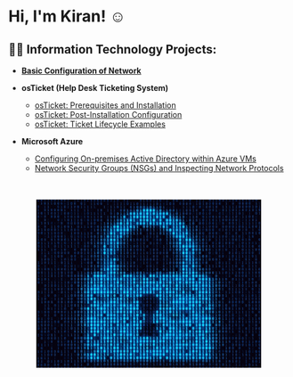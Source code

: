 
<h1>Hi, I'm Kiran! </a>☺</h1>

<h2>👨‍💻 Information Technology Projects:</h2>

- <b>[Basic Configuration of Network](https://github.com/knair0/Basic-Configuration-of-a-Network.git)</b>

- <b>osTicket (Help Desk Ticketing System)</b>
  - [osTicket: Prerequisites and Installation](https://github.com/knair0/osticket-prereqs)
  - [osTicket: Post-Installation Configuration](https://github.com/knair0/post-install-config)
  - [osTicket: Ticket Lifecycle Examples](https://github.com/knair0/ticket-lifecycle)
- <b>Microsoft Azure</b>
  - [Configuring On-premises Active Directory within Azure VMs](https://github.com/knair0/configure-ad)
  - [Network Security Groups (NSGs) and Inspecting Network Protocols](https://github.com/knair0/azure-network-protocols)
 
<p align="center">
<br />
<br />
<img src="lock.gif" height="80%" width="80%" alt="Work in Progress"/>
<br />
<br />

<!--
**knair0/knair0** is a ✨ _special_ ✨ repository because its `README.md` (this file) appears on your GitHub profile.

Here are some ideas to get you started:

- 🔭 I’m currently working on ...
- 🌱 I’m currently learning ...
- 👯 I’m looking to collaborate on ...
- 🤔 I’m looking for help with ...
- 💬 Ask me about ...
- 📫 How to reach me: ...
- 😄 Pronouns: ...
- ⚡ Fun fact: ...
-->
